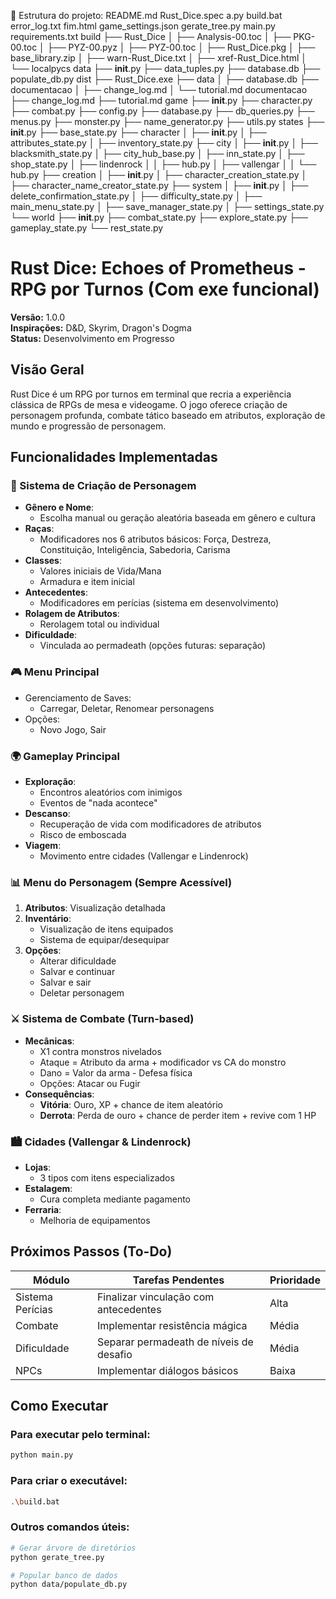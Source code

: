 📁 Estrutura do projeto:
README.md
Rust_Dice.spec
a.py
build.bat
error_log.txt
fim.html
game_settings.json
gerate_tree.py
main.py
requirements.txt
build
├── Rust_Dice
│   ├── Analysis-00.toc
│   ├── PKG-00.toc
│   ├── PYZ-00.pyz
│   ├── PYZ-00.toc
│   ├── Rust_Dice.pkg
│   ├── base_library.zip
│   ├── warn-Rust_Dice.txt
│   ├── xref-Rust_Dice.html
│   └── localpycs
data
├── __init__.py
├── data_tuples.py
├── database.db
├── populate_db.py
dist
├── Rust_Dice.exe
├── data
│   ├── database.db
├── documentacao
│   ├── change_log.md
│   └── tutorial.md
documentacao
├── change_log.md
├── tutorial.md
game
├── __init__.py
├── character.py
├── combat.py
├── config.py
├── database.py
├── db_queries.py
├── menus.py
├── monster.py
├── name_generator.py
├── utils.py
states
├── __init__.py
├── base_state.py
├── character
│   ├── __init__.py
│   ├── attributes_state.py
│   ├── inventory_state.py
├── city
│   ├── __init__.py
│   ├── blacksmith_state.py
│   ├── city_hub_base.py
│   ├── inn_state.py
│   ├── shop_state.py
│   ├── lindenrock
│   │   ├── hub.py
│   ├── vallengar
│   │   └── hub.py
├── creation
│   ├── __init__.py
│   ├── character_creation_state.py
│   ├── character_name_creator_state.py
├── system
│   ├── __init__.py
│   ├── delete_confirmation_state.py
│   ├── difficulty_state.py
│   ├── main_menu_state.py
│   ├── save_manager_state.py
│   ├── settings_state.py
└── world
    ├── __init__.py
    ├── combat_state.py
    ├── explore_state.py
    ├── gameplay_state.py
    └── rest_state.py

# Rust Dice: Echoes of Prometheus - RPG por Turnos (Com exe funcional)
**Versão:** 1.0.0  
**Inspirações:** D&D, Skyrim, Dragon's Dogma  
**Status:** Desenvolvimento em Progresso  

## Visão Geral
Rust Dice é um RPG por turnos em terminal que recria a experiência clássica de RPGs de mesa e videogame. O jogo oferece criação de personagem profunda, combate tático baseado em atributos, exploração de mundo e progressão de personagem.

## Funcionalidades Implementadas

### 🧙 Sistema de Criação de Personagem
- **Gênero e Nome**: 
  - Escolha manual ou geração aleatória baseada em gênero e cultura
- **Raças**: 
  - Modificadores nos 6 atributos básicos: Força, Destreza, Constituição, Inteligência, Sabedoria, Carisma
- **Classes**: 
  - Valores iniciais de Vida/Mana
  - Armadura e item inicial
- **Antecedentes**: 
  - Modificadores em perícias (sistema em desenvolvimento)
- **Rolagem de Atributos**:
  - Rerolagem total ou individual
- **Dificuldade**: 
  - Vinculada ao permadeath (opções futuras: separação)

### 🎮 Menu Principal
- Gerenciamento de Saves:
  - Carregar, Deletar, Renomear personagens
- Opções: 
  - Novo Jogo, Sair

### 🌍 Gameplay Principal
- **Exploração**:
  - Encontros aleatórios com inimigos
  - Eventos de "nada acontece"
- **Descanso**:
  - Recuperação de vida com modificadores de atributos
  - Risco de emboscada
- **Viagem**:
  - Movimento entre cidades (Vallengar e Lindenrock)

### 📊 Menu do Personagem (Sempre Acessível)
1. **Atributos**: Visualização detalhada
2. **Inventário**:
   - Visualização de itens equipados
   - Sistema de equipar/desequipar
3. **Opções**:
   - Alterar dificuldade
   - Salvar e continuar
   - Salvar e sair
   - Deletar personagem

### ⚔️ Sistema de Combate (Turn-based)
- **Mecânicas**:
  - X1 contra monstros nivelados
  - Ataque = Atributo da arma + modificador vs CA do monstro
  - Dano = Valor da arma - Defesa física
  - Opções: Atacar ou Fugir
- **Consequências**:
  - **Vitória**: Ouro, XP + chance de item aleatório
  - **Derrota**: Perda de ouro + chance de perder item + revive com 1 HP

### 🏙️ Cidades (Vallengar & Lindenrock)
- **Lojas**:
  - 3 tipos com itens especializados
- **Estalagem**:
  - Cura completa mediante pagamento
- **Ferraria**:
  - Melhoria de equipamentos

## Próximos Passos (To-Do)
| Módulo           | Tarefas Pendentes                         | Prioridade |
|------------------|-------------------------------------------|------------|
| Sistema Perícias | Finalizar vinculação com antecedentes     | Alta       | 
| Combate          | Implementar resistência mágica            | Média      | ✅
| Dificuldade      | Separar permadeath de níveis de desafio   | Média      | ✅
| NPCs             | Implementar diálogos básicos              | Baixa      | ✅

## Como Executar

### Para executar pelo terminal:
```bash
python main.py
```

### Para criar o executável:
```bash
.\build.bat
```

### Outros comandos úteis:
```bash
# Gerar árvore de diretórios
python gerate_tree.py

# Popular banco de dados
python data/populate_db.py
```